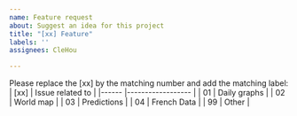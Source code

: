 ```yaml
---
name: Feature request
about: Suggest an idea for this project
title: "[xx] Feature"
labels: ''
assignees: CleHou

---
```


Please replace the [xx] by the matching number and add the matching label:
| [xx] 	| Issue related to 	|
|------	|------------------	|
| 01   	| Daily graphs     	|
| 02   	| World map        	|
| 03   	| Predictions      	|
| 04   	| French Data      	|
| 99   	| Other            	|
